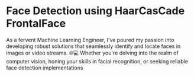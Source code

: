 # Face Detection using HaarCasCade FrontalFace
As a fervent Machine Learning Engineer, I've poured my passion into developing robust solutions that seamlessly identify and locate faces in images or video streams. 🌐💻 Whether you're delving into the realm of computer vision, honing your skills in facial recognition, or seeking reliable face detection implementations
